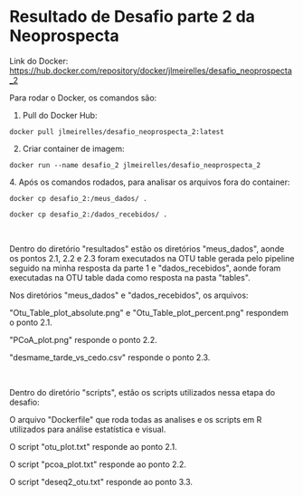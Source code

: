 # Resultado de Desafio parte 2 da Neoprospecta

Link do Docker: https://hub.docker.com/repository/docker/jlmeirelles/desafio_neoprospecta_2
<p>
Para rodar o Docker, os comandos são:
 
1. Pull do Docker Hub:
```
docker pull jlmeirelles/desafio_neoprospecta_2:latest
```

2. Criar container de imagem:

```
docker run --name desafio_2 jlmeirelles/desafio_neoprospecta_2
```

</p>

<p>
4. Após os comandos rodados, para analisar os arquivos fora do container:
 
```
docker cp desafio_2:/meus_dados/ .

docker cp desafio_2:/dados_recebidos/ .

```

</p>

<p>&nbsp;</p>

<p>
  
Dentro do diretório "resultados" estão os diretórios "meus_dados", aonde os pontos 2.1, 2.2 e 2.3 foram executados na OTU table gerada pelo pipeline seguido na minha resposta da parte 1 e "dados_recebidos", aonde foram executadas na OTU table dada como resposta na pasta "tables".

Nos diretórios "meus_dados" e "dados_recebidos", os arquivos: 

"Otu_Table_plot_absolute.png" e "Otu_Table_plot_percent.png" respondem o ponto 2.1.

"PCoA_plot.png" responde o ponto 2.2.

"desmame_tarde_vs_cedo.csv" responde o ponto 2.3.
</p>

<p>&nbsp;</p>

<p>
Dentro do diretório "scripts", estão os scripts utilizados nessa etapa do desafio:

O arquivo "Dockerfile" que roda todas as analises e os scripts em R utilizados para análise estatística e visual.

O script "otu_plot.txt" responde ao ponto 2.1.

O script "pcoa_plot.txt" responde ao ponto 2.2.

O script "deseq2_otu.txt" responde ao ponto 3.3.
</p>

